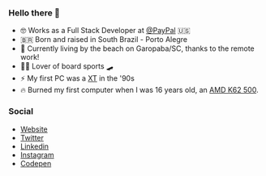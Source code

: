 ### Hello there 👋

- 🤓 Works as a Full Stack Developer at [@PayPal](https://paypal.com) 🇺🇸
- 🇧🇷 Born and raised in South Brazil - Porto Alegre
- 🌊 Currently living by the beach on Garopaba/SC, thanks to the remote work!
- 🏄‍♂️ Lover of board sports 🛹
- ⚡️ My first PC was a [XT](https://en.wikipedia.org/wiki/IBM_Personal_Computer_XT) in the '90s
- 🔥 Burned my first computer when I was 16 years old, an [AMD K62 500](https://en.wikipedia.org/wiki/AMD_K6-2).

### Social

- [Website](https://felipekm.me)
- [Twitter](https://twitter.com/felipekm)
- [Linkedin](https://linkedin.com/in/felipekm)
- [Instagram](https://instagram.com/fkautzmann)
- [Codepen](https://codepen.io/felipekm)

